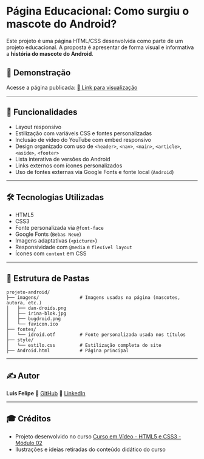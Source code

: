 # Página Educacional: Como surgiu o mascote do Android?

Este projeto é uma página HTML/CSS desenvolvida como parte de um projeto educacional. A proposta é apresentar de forma visual e informativa a **história do mascote do Android**.

## 📸 Demonstração

Acesse a página publicada: [🔗 Link para visualização](https://luisfeelippe.github.io/Pagina-Android/Android.html)

---


## 🚀 Funcionalidades

* Layout responsivo
* Estilização com variáveis CSS e fontes personalizadas
* Inclusão de vídeo do YouTube com embed responsivo
* Design organizado com uso de `<header>`, `<nav>`, `<main>`, `<article>`, `<aside>`, `<footer>`
* Lista interativa de versões do Android
* Links externos com ícones personalizados
* Uso de fontes externas via Google Fonts e fonte local (`Android`)

---

## 🛠️ Tecnologias Utilizadas

* HTML5
* CSS3
* Fonte personalizada via `@font-face`
* Google Fonts (`Bebas Neue`)
* Imagens adaptativas (`<picture>`)
* Responsividade com `@media` e `flexível layout`
* Ícones com `content` em CSS

---

## 📁 Estrutura de Pastas

```
projeto-android/
├── imagens/               # Imagens usadas na página (mascotes, autora, etc.)
│   ├── dan-droids.png
│   ├── irina-blok.jpg
│   ├── bugdroid.png
│   └── favicon.ico
├── fontes/
│   └── idroid.otf         # Fonte personalizada usada nos títulos
├── style/
│   └── estilo.css         # Estilização completa do site
├── Android.html           # Página principal
```

---

## ✍️ Autor

**Luis Felipe**
🔗 [GitHub](https://github.com/luisfeelippe)
🔗 [LinkedIn](https://www.linkedin.com/in/luisfeelippe)

---

## 🎓 Créditos

* Projeto desenvolvido no curso [Curso em Vídeo - HTML5 e CSS3 - Módulo 02](https://www.youtube.com/cursoemvideo)
* Ilustrações e ideias retiradas do conteúdo didático do curso
